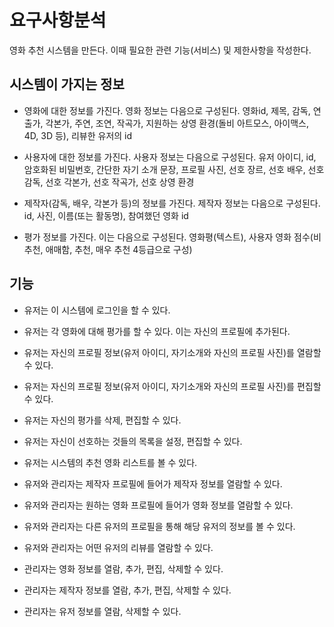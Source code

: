 # 요구사항분석
영화 추천 시스템을 만든다. 이때 필요한 관련 기능(서비스) 및 제한사항을 작성한다.

## 시스템이 가지는 정보
- 영화에 대한 정보를 가진다. 영화 정보는 다음으로 구성된다. 영화id, 제목, 감독, 연출가, 각본가, 주연, 조연, 작곡가, 지원하는 상영 환경(돌비 아트모스, 아이맥스, 4D, 3D 등), 리뷰한 유저의 id

- 사용자에 대한 정보를 가진다. 사용자 정보는 다음으로 구성된다. 유저 아이디, id, 암호화된 비밀번호, 간단한 자기 소개 문장, 프로필 사진, 선호 장르, 선호 배우, 선호 감독, 선호 각본가, 선호 작곡가, 선호 상영 환경

- 제작자(감독, 배우, 각본가 등)의 정보를 가진다. 제작자 정보는 다음으로 구성된다. id, 사진, 이름(또는 활동명), 참여했던 영화 id

- 평가 정보를 가진다. 이는 다음으로 구성된다. 영화평(텍스트), 사용자 영화 점수(비추천, 애매함, 추천, 매우 추천 4등급으로 구성)

## 기능

- 유저는 이 시스템에 로그인을 할 수 있다. 
- 유저는 각 영화에 대해 평가를 할 수 있다. 이는 자신의 프로필에 추가된다.
- 유저는 자신의 프로필 정보(유저 아이디, 자기소개와 자신의 프로필 사진)를 열람할 수 있다.
- 유저는 자신의 프로필 정보(유저 아이디, 자기소개와 자신의 프로필 사진)를 편집할 수 있다.
- 유저는 자신의 평가를 삭제, 편집할 수 있다.
- 유저는 자신이 선호하는 것들의 목록을 설정, 편집할 수 있다.
- 유저는 시스템의 추천 영화 리스트를 볼 수 있다.

- 유저와 관리자는 제작자 프로필에 들어가 제작자 정보를 열람할 수 있다.
- 유저와 관리자는 원하는 영화 프로필에 들어가 영화 정보를 열람할 수 있다.
- 유저와 관리자는 다른 유저의 프로필을 통해 해당 유저의 정보를 볼 수 있다.
- 유저와 관리자는 어떤 유저의 리뷰를 열람할 수 있다.

- 관리자는 영화 정보를 열람, 추가, 편집, 삭제할 수 있다.
- 관리자는 제작자 정보를 열람, 추가, 편집, 삭제할 수 있다.
- 관리자는 유저 정보를 열람, 삭제할 수 있다. 